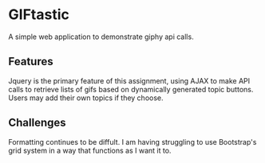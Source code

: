 # GIFtastic
A simple web application to demonstrate giphy api calls.

## Features
Jquery is the primary feature of this assignment, using AJAX to make API calls to retrieve lists of gifs based on dynamically generated topic buttons.  Users may add their own topics if they choose.

## Challenges
Formatting continues to be diffult.  I am having struggling to use Bootstrap's grid system in a way that functions as I want it to.